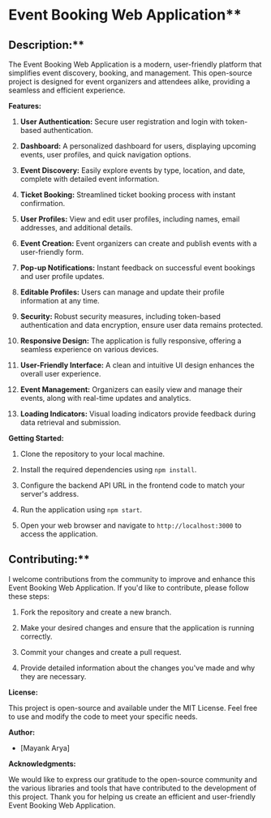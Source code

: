 # Event Booking Web Application**

## Description:**

The Event Booking Web Application is a modern, user-friendly platform that simplifies event discovery, booking, and management. This open-source project is designed for event organizers and attendees alike, providing a seamless and efficient experience. 

**Features:**

1. **User Authentication:** Secure user registration and login with token-based authentication.

2. **Dashboard:** A personalized dashboard for users, displaying upcoming events, user profiles, and quick navigation options.

3. **Event Discovery:** Easily explore events by type, location, and date, complete with detailed event information.

4. **Ticket Booking:** Streamlined ticket booking process with instant confirmation.

5. **User Profiles:** View and edit user profiles, including names, email addresses, and additional details.

6. **Event Creation:** Event organizers can create and publish events with a user-friendly form.

7. **Pop-up Notifications:** Instant feedback on successful event bookings and user profile updates.

8. **Editable Profiles:** Users can manage and update their profile information at any time.

9. **Security:** Robust security measures, including token-based authentication and data encryption, ensure user data remains protected.

10. **Responsive Design:** The application is fully responsive, offering a seamless experience on various devices.

11. **User-Friendly Interface:** A clean and intuitive UI design enhances the overall user experience.

12. **Event Management:** Organizers can easily view and manage their events, along with real-time updates and analytics.

13. **Loading Indicators:** Visual loading indicators provide feedback during data retrieval and submission.

**Getting Started:**

1. Clone the repository to your local machine.

2. Install the required dependencies using `npm install`.

3. Configure the backend API URL in the frontend code to match your server's address.

4. Run the application using `npm start`.

5. Open your web browser and navigate to `http://localhost:3000` to access the application.

## Contributing:**

I welcome contributions from the community to improve and enhance this Event Booking Web Application. If you'd like to contribute, please follow these steps:

1. Fork the repository and create a new branch.

2. Make your desired changes and ensure that the application is running correctly.

3. Commit your changes and create a pull request.

4. Provide detailed information about the changes you've made and why they are necessary.

**License:**

This project is open-source and available under the MIT License. Feel free to use and modify the code to meet your specific needs.

**Author:**

- [Mayank Arya]


**Acknowledgments:**

We would like to express our gratitude to the open-source community and the various libraries and tools that have contributed to the development of this project. Thank you for helping us create an efficient and user-friendly Event Booking Web Application.